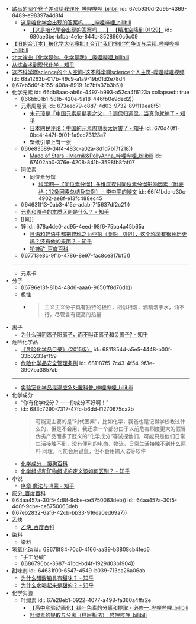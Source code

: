 - [踏马的阅个卷子差点给我炸死_哔哩哔哩_bilibili](https://www.bilibili.com/video/BV1NyfhYnE99)
  id:: 67eb930d-2d95-4369-8489-e98397a4d8f4
	- [这是咱化学会出现的答案吗……_哔哩哔哩_bilibili](https://www.bilibili.com/video/BV1nrFJe2ESy)
		- [【这是咱化学会出现的答案吗……】 【精准空降到 01:29】](https://www.bilibili.com/video/BV1nrFJe2ESy/?share_source=copy_web&vd_source=24175964b0df2fcc2c022cae23517fdc&t=89)
		  id:: 680ae3be-bfba-4e1e-844b-8528960c6c09
- [【旧的合订本】被化学大佬痛批！合订“我们恨化学”争议与后续_哔哩哔哩_bilibili](https://www.bilibili.com/video/BV1Bb41197bq)
- [北大神曲《化学是你，化学是我》_哔哩哔哩_bilibili](https://www.bilibili.com/video/BV1u4411v7iw)
- [从炼金术到现代化学 - 知乎](https://zhuanlan.zhihu.com/p/152299653)
- [这不科学啊science的个人空间-这不科学啊science个人主页-哔哩哔哩视频](https://space.bilibili.com/521181081)
  id:: 68a1263b-017b-49c9-a1a9-19b01d2e78d4
- ((67eb5d0f-b155-408a-8919-1c7bfa37b3b5))
- 化学元素
  id:: 66db8aac-ab6c-4497-b993-a52ca4f6123a
  collapsed:: true
	- ((66bb01b1-581b-420e-9a18-446fb0e9ded2))
	- 元素周期表
	  id:: 673eed79-c8d7-4d03-9732-89f110ea8f51
		- [朱元璋是「中国元素周期表之父」？调侃归调侃，当真你就输了 - 知乎](https://zhuanlan.zhihu.com/p/108607175)
		- [日本网民评论：中国的元素周期表太厉害了 - 知乎](https://zhuanlan.zhihu.com/p/564521215)
		  id:: 670d40f1-0bc4-447f-9f01-1a9cc73123a7
		- 壁纸引擎上有一张
	- ((66e83589-d4f4-483c-a02a-8d1d7b17f218))
		- [Made of Stars - Marnik&PollyAnna_哔哩哔哩_bilibili](https://www.bilibili.com/video/BV1Z7411T7p9)
		  id:: 67402ab0-376e-4208-841b-3598fb8faf07
	- 同位素
		- 同位素分馏
			- [科学网—【同位素分馏】多维度探讨同位素分馏影响因素（附表格：12条因素总结及举例） - 李中平的博文](https://blog.sciencenet.cn/blog-3549522-1437472.html)
			  id:: 66f41bdc-d30c-4902-ae8f-e13fc488ec45
	- ((64631f13-0ab3-415e-adab-715637df2c21))
	- [元素和原子的本质区别是什么？ - 知乎](https://www.zhihu.com/question/28804673)
	- [[氟]]
	- 锌
	  id:: 678a4de0-ad95-4eed-98f6-75ba4a45b65a
		- [日语和韩语中都把锌称之为亚铅（亜鉛　아연），这个称法有很长历史吗？还有他的来历？ - 知乎](https://www.zhihu.com/question/53706830)
		- [铅锌矿_百度百科](https://baike.baidu.com/item/%E9%93%85%E9%94%8C%E7%9F%BF/2407448)
	- ((67713e8c-9f1b-4786-8e97-fac8ce317bf5))
	- ---
	- 元素卡
- 分子
	- ((6796e13f-81b4-48d6-aaa6-9650ff8d76db))
	- 极性
		- >主义主义分子具有独特的极性，相似相溶，酒精溶于水，油不行，尽管含有更高的热量
- 离子
	- [为什么叫阴离子阳离子，而不叫正离子和负离子? - 知乎](https://www.zhihu.com/question/596254608)
- 危险化学品
	- [《危险化学品目录》（2015版）](https://wap.miit.gov.cn/ssqqhxptyflhbqzdgz/fgzc/zywj/art/2023/art_0b9007c77d384fd2ac47da4e60231af9.html)
	  id:: 6811854d-a5e5-4448-b00f-33b0233ef159
	- [危险化学品安全管理条例](https://www.samr.gov.cn/zw/zfxxgk/fdzdgknr/bgt/art/2023/art_7f7163c7940b4c4f8639c6f6c3312ede.html)
	  id:: 681187f5-7c43-4f54-9f3e-3907ba3857ab
	- ---
	- [实验室化学品泄漏应急处置科普_哔哩哔哩_bilibili](https://www.bilibili.com/video/BV1RA411W7xj/)
- 化学成分
	- “你有化学成分？——你成分不好啊！”
	- id:: 683c7290-7317-47fc-b6dd-f1270675ca2b
	  >可能更主要的是“时代因素“，比如化学，我爸也是记得学校教过什么的，但是不会用，我还拿一个部分由于以前危害烈度更大的假冒伪劣产品而多了贬义的“化学成分”等试探他们，可能只是他们日常生活接触不到，没有便利的电商、物流，日常生活接触不到什么原料
	  同理，可能会用键鼠，但不会用输入法等软件
	- [化学成分 - 搜狗百科](https://baike.sogou.com/v140203153.htm)
	- [化学组成和矿物组成的定义该如何区别？ - 知乎](https://www.zhihu.com/question/515650021)
- 小说
	- [序章 魔法与鸿蒙 - 知乎](https://zhuanlan.zhihu.com/p/148042277)
- [灰分_百度百科](https://baike.baidu.com/item/%E7%81%B0%E5%88%86)
- ((64aa457a-30f5-4d8f-9cbe-ce5750063deb))
  id:: 64aa457a-30f5-4d8f-9cbe-ce5750063deb
- ((67eb2832-6af6-42cb-bb33-916da0ed69a7))
- 乙炔
	- [乙炔_百度百科](https://baike.baidu.com/item/%E4%B9%99%E7%82%94/1176920)
- 染料
	- 染料
- 氢氧化钠
  id:: 68678f84-70c6-4166-aa39-b3808cb4fed6
	- “手工皂碱”
	- ((686790bc-3687-41bd-bd4f-1929d03b1904))
- 甜味剂
  id:: 64631f00-6547-4549-b039-713ca26a06ab
	- [为什么醋酸铅具有甜味？ - 知乎](https://www.zhihu.com/question/34301773)
	- [为什么水喝起来是甜的？ - 知乎](https://www.zhihu.com/question/266126610)
- 化学实验
	- 叶绿素
	  id:: 67e28eb1-0922-4077-a498-fa360a4ffa2e
		- [【高中实验动画化】绿叶色素的分离和提取 - 必修一_哔哩哔哩_bilibili](https://www.bilibili.com/video/BV1k94y1871n/)
		- [叶绿素的提取与分离（柱层析法）_哔哩哔哩_bilibili](https://www.bilibili.com/video/BV1gM4y1K7Lk)